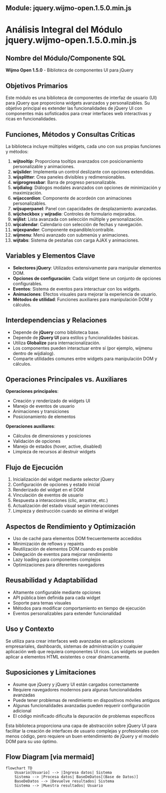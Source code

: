 ## Module: jquery.wijmo-open.1.5.0.min.js

# Análisis Integral del Módulo jquery.wijmo-open.1.5.0.min.js

## Nombre del Módulo/Componente SQL
**Wijmo Open 1.5.0** - Biblioteca de componentes UI para jQuery

## Objetivos Primarios
Este módulo es una biblioteca de componentes de interfaz de usuario (UI) para jQuery que proporciona widgets avanzados y personalizables. Su objetivo principal es extender las funcionalidades de jQuery UI con componentes más sofisticados para crear interfaces web interactivas y ricas en funcionalidades.

## Funciones, Métodos y Consultas Críticas
La biblioteca incluye múltiples widgets, cada uno con sus propias funciones y métodos:

1. **wijtooltip**: Proporciona tooltips avanzados con posicionamiento personalizable y animaciones.
2. **wijslider**: Implementa un control deslizante con opciones extendidas.
3. **wijsplitter**: Crea paneles divisibles y redimensionables.
4. **wijprogressbar**: Barra de progreso personalizable.
5. **wijdialog**: Diálogos modales avanzados con opciones de minimización y maximización.
6. **wijaccordion**: Componente de acordeón con animaciones personalizables.
7. **wijsuperpanel**: Panel con capacidades de desplazamiento avanzadas.
8. **wijcheckbox** y **wijradio**: Controles de formulario mejorados.
9. **wijlist**: Lista avanzada con selección múltiple y personalización.
10. **wijcalendar**: Calendario con selección de fechas y navegación.
11. **wijexpander**: Componente expandible/contraíble.
12. **wijmenu**: Menú avanzado con submenús y animaciones.
13. **wijtabs**: Sistema de pestañas con carga AJAX y animaciones.

## Variables y Elementos Clave
- **Selectores jQuery**: Utilizados extensivamente para manipular elementos DOM.
- **Opciones de configuración**: Cada widget tiene un conjunto de opciones configurables.
- **Eventos**: Sistema de eventos para interactuar con los widgets.
- **Animaciones**: Efectos visuales para mejorar la experiencia de usuario.
- **Métodos de utilidad**: Funciones auxiliares para manipulación DOM y cálculos.

## Interdependencias y Relaciones
- Depende de **jQuery** como biblioteca base.
- Depende de **jQuery UI** para estilos y funcionalidades básicas.
- Utiliza **Globalize** para internacionalización.
- Los componentes pueden interactuar entre sí (por ejemplo, wijmenu dentro de wijdialog).
- Comparte utilidades comunes entre widgets para manipulación DOM y cálculos.

## Operaciones Principales vs. Auxiliares
**Operaciones principales**:
- Creación y renderizado de widgets UI
- Manejo de eventos de usuario
- Animaciones y transiciones
- Posicionamiento de elementos

**Operaciones auxiliares**:
- Cálculos de dimensiones y posiciones
- Validación de opciones
- Manejo de estados (hover, active, disabled)
- Limpieza de recursos al destruir widgets

## Flujo de Ejecución
1. Inicialización del widget mediante selector jQuery
2. Configuración de opciones y estado inicial
3. Renderizado del widget en el DOM
4. Vinculación de eventos de usuario
5. Respuesta a interacciones (clic, arrastrar, etc.)
6. Actualización del estado visual según interacciones
7. Limpieza y destrucción cuando se elimina el widget

## Aspectos de Rendimiento y Optimización
- Uso de caché para elementos DOM frecuentemente accedidos
- Minimización de reflows y repaints
- Reutilización de elementos DOM cuando es posible
- Delegación de eventos para mejorar rendimiento
- Lazy loading para componentes complejos
- Optimizaciones para diferentes navegadores

## Reusabilidad y Adaptabilidad
- Altamente configurable mediante opciones
- API pública bien definida para cada widget
- Soporte para temas visuales
- Métodos para modificar comportamiento en tiempo de ejecución
- Eventos personalizables para extender funcionalidad

## Uso y Contexto
Se utiliza para crear interfaces web avanzadas en aplicaciones empresariales, dashboards, sistemas de administración y cualquier aplicación web que requiera componentes UI ricos. Los widgets se pueden aplicar a elementos HTML existentes o crear dinámicamente.

## Suposiciones y Limitaciones
- Asume que jQuery y jQuery UI están cargados correctamente
- Requiere navegadores modernos para algunas funcionalidades avanzadas
- Puede tener problemas de rendimiento en dispositivos móviles antiguos
- Algunas funcionalidades avanzadas pueden requerir configuración adicional
- El código minificado dificulta la depuración de problemas específicos

Esta biblioteca proporciona una capa de abstracción sobre jQuery UI para facilitar la creación de interfaces de usuario complejas y profesionales con menos código, pero requiere un buen entendimiento de jQuery y el modelo DOM para su uso óptimo.
## Flow Diagram [via mermaid]
```mermaid
flowchart TD
    Usuario[Usuario] --> |Ingresa datos| Sistema
    Sistema --> |Procesa datos| BaseDeDatos[(Base de Datos)]
    BaseDeDatos --> |Devuelve resultados| Sistema
    Sistema --> |Muestra resultados| Usuario
```

